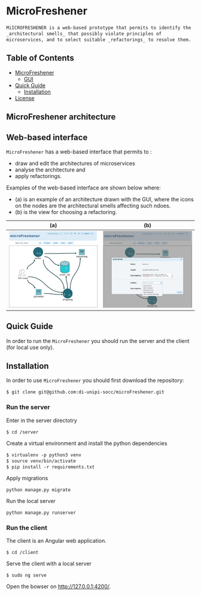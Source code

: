 # MicroFreshener

```
MiICROFRESHENER is a web-based prototype that permits to identify the _architectural smells_ that possibly violate principles of microservices, and to select suitable _refactorings_ to resolve them.
```


## Table of Contents
- [MicroFreshener](#microfreshener-architecture)
  * [GUI](#web-based-interface)
  <!-- * [Internal architecture](#internal-architecture) -->
- [Quick Guide](#quick-guide)
  * [Installation](#installation)
  <!-- * [Example of usage](#example-of-usage) -->
- [License](#license)

## MicroFreshener architecture

## Web-based interface
`MicroFreshener` has a web-based interface that permits to :
- draw and edit the architectures of microservices
- analyse the architecture and 
- apply refactorings.

Examples of the web-based interface are shown below where:
 - (a) is an example of an architecture drawn with the GUI, where the icons on the nodes  are the architectural smells affecting such ndoes.
 - (b) is the view for choosing a refactoring.

  (a)       |  (b)
:-------------------------:|:-------------------------:
![](./docs/screenshot1.png)  |  ![](./docs/screenshot2.png)

<!-- ## Internal Architecture
`MicroFreshener` architecture is composed by a backend and a frontend.

![](./docs/microFreshener.png) -->


## Quick Guide
In order to run the `MicroFreshener` you should run the server and the client (for local use only).

## Installation
In order to use `MicroFreshener` you should first download the repository:

```
$ git clone git@github.com:di-unipi-socc/microFreshener.git
```

### Run the server
Enter in the server directotry 

```
$ cd /server
```

Create a virtual environment and install the python dependencies

```
$ virtualenv -p python3 venv  
$ source venv/bin/activate 
$ pip install -r requirements.txt 
```

Apply migrations

```
python manage.py migrate

```

Run the local server

```
python manage.py runserver

```

###  Run the client
The client is an Angular web application.

```
$ cd /client
```

Serve the client with a local server
```
$ sudo ng serve
```

Open the bowser on http://127.0.0.1:4200/.
